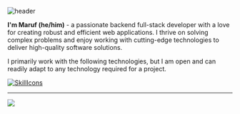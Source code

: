 ![header](https://capsule-render.vercel.app/api?type=waving&color=gradient&customColorList=8,4,16&height=200&fontAlignY=30&section=header&text=Hi%20There%20👋&fontSize=70)

**I'm Maruf (he/him)** -
a passionate backend full-stack developer with a love for creating robust and efficient web applications. I thrive on solving complex problems and enjoy working with cutting-edge technologies to deliver high-quality software solutions.

I primarily work with the following technologies, but I am open and can readily adapt to any technology required for a project.

[![SkillIcons](https://skillicons.dev/icons?i=php,ts,nodejs,symfony,laravel,go,react,postgres,mysql,docker,kubernetes&theme=light)](https://marufalom.com)<br/>

---
![](https://komarev.com/ghpvc/?username=marufmax&color=ff69b4)
   
